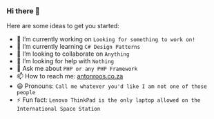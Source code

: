 ### Hi there 👋
Here are some ideas to get you started:

- 🔭 I’m currently working on `Looking for something to work on!`
- 🌱 I’m currently learning `C# Design Patterns`
- 👯 I’m looking to collaborate on `Anything`
- 🤔 I’m looking for help with `Nothing`
- 💬 Ask me about `PHP or any PHP Framework`
- 📫 How to reach me: <a href="https://antonroos.co.za">antonroos.co.za</a>
- 😄 Pronouns: `Call me whatever you'd like I am not one of those people`
- ⚡ Fun fact: `Lenovo ThinkPad is the only laptop allowed on the International Space Station`

